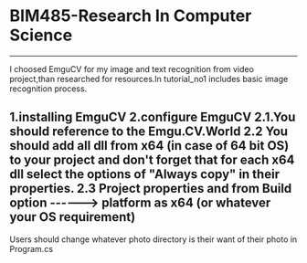 # BIM485-Research In Computer Science
---------------------------------------------------------------
I choosed EmguCV for my image and text recognition from video project,than researched for resources.In tutorial_no1 includes basic image recognition process.

1.installing EmguCV
2.configure EmguCV
 2.1.You should reference to the Emgu.CV.World
 2.2 You should add all dll from x64 (in case of 64 bit OS) to your project and don't forget that for each x64 dll select the options of        "Always copy"   in their properties.
 2.3 Project properties and from Build option ------> platform as x64 (or whatever your OS requirement)
---------------------------------------------------------------
Users should change whatever photo directory is their want of their photo in Program.cs 

